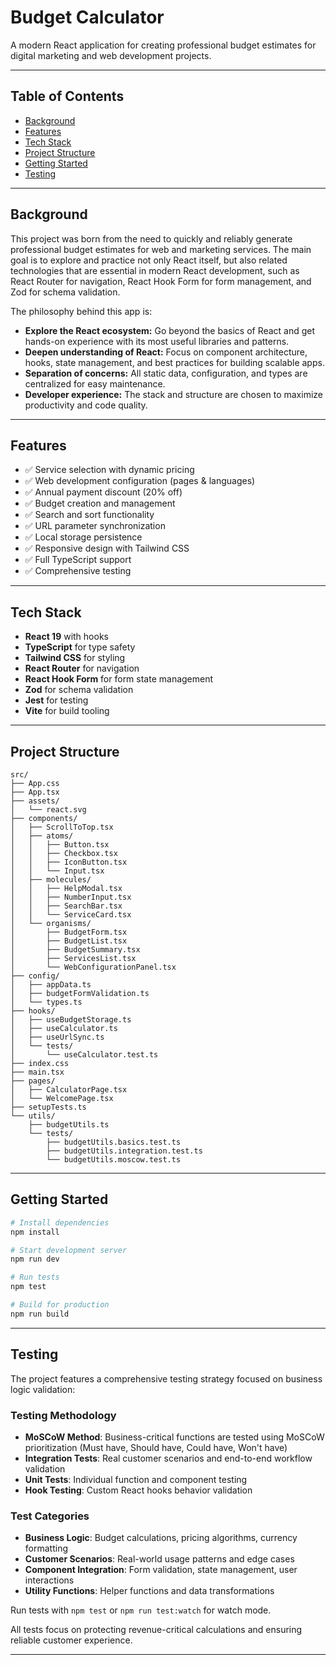 # Budget Calculator

A modern React application for creating professional budget estimates for digital marketing and web development projects.

---

## Table of Contents

- [Background](#background)
- [Features](#features)
- [Tech Stack](#tech-stack)
- [Project Structure](#project-structure)
- [Getting Started](#getting-started)
- [Testing](#testing)

---

## Background

This project was born from the need to quickly and reliably generate professional budget estimates for web and marketing services. The main goal is to explore and practice not only React itself, but also related technologies that are essential in modern React development, such as React Router for navigation, React Hook Form for form management, and Zod for schema validation.

The philosophy behind this app is:

- **Explore the React ecosystem:** Go beyond the basics of React and get hands-on experience with its most useful libraries and patterns.
- **Deepen understanding of React:** Focus on component architecture, hooks, state management, and best practices for building scalable apps.
- **Separation of concerns:** All static data, configuration, and types are centralized for easy maintenance.
- **Developer experience:** The stack and structure are chosen to maximize productivity and code quality.

---

## Features

- ✅ Service selection with dynamic pricing
- ✅ Web development configuration (pages & languages)
- ✅ Annual payment discount (20% off)
- ✅ Budget creation and management
- ✅ Search and sort functionality
- ✅ URL parameter synchronization
- ✅ Local storage persistence
- ✅ Responsive design with Tailwind CSS
- ✅ Full TypeScript support
- ✅ Comprehensive testing

---

## Tech Stack

- **React 19** with hooks
- **TypeScript** for type safety
- **Tailwind CSS** for styling
- **React Router** for navigation
- **React Hook Form** for form state management
- **Zod** for schema validation
- **Jest** for testing
- **Vite** for build tooling

---

## Project Structure

```
src/
├── App.css
├── App.tsx
├── assets/
│   └── react.svg
├── components/
│   ├── ScrollToTop.tsx
│   ├── atoms/
│   │   ├── Button.tsx
│   │   ├── Checkbox.tsx
│   │   ├── IconButton.tsx
│   │   └── Input.tsx
│   ├── molecules/
│   │   ├── HelpModal.tsx
│   │   ├── NumberInput.tsx
│   │   ├── SearchBar.tsx
│   │   └── ServiceCard.tsx
│   └── organisms/
│       ├── BudgetForm.tsx
│       ├── BudgetList.tsx
│       ├── BudgetSummary.tsx
│       ├── ServicesList.tsx
│       └── WebConfigurationPanel.tsx
├── config/
│   ├── appData.ts
│   ├── budgetFormValidation.ts
│   └── types.ts
├── hooks/
│   ├── useBudgetStorage.ts
│   ├── useCalculator.ts
│   ├── useUrlSync.ts
│   └── tests/
│       └── useCalculator.test.ts
├── index.css
├── main.tsx
├── pages/
│   ├── CalculatorPage.tsx
│   └── WelcomePage.tsx
├── setupTests.ts
└── utils/
    ├── budgetUtils.ts
    └── tests/
        ├── budgetUtils.basics.test.ts
        ├── budgetUtils.integration.test.ts
        └── budgetUtils.moscow.test.ts
```

---

## Getting Started

```bash
# Install dependencies
npm install

# Start development server
npm run dev

# Run tests
npm test

# Build for production
npm run build
```

---

## Testing

The project features a comprehensive testing strategy focused on business logic validation:

### Testing Methodology
- **MoSCoW Method**: Business-critical functions are tested using MoSCoW prioritization (Must have, Should have, Could have, Won't have)
- **Integration Tests**: Real customer scenarios and end-to-end workflow validation
- **Unit Tests**: Individual function and component testing
- **Hook Testing**: Custom React hooks behavior validation

### Test Categories
- **Business Logic**: Budget calculations, pricing algorithms, currency formatting
- **Customer Scenarios**: Real-world usage patterns and edge cases
- **Component Integration**: Form validation, state management, user interactions
- **Utility Functions**: Helper functions and data transformations

Run tests with `npm test` or `npm run test:watch` for watch mode.

All tests focus on protecting revenue-critical calculations and ensuring reliable customer experience.

---
